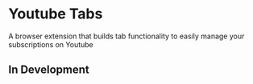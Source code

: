 # Youtube Tabs
A browser extension that builds tab functionality to easily manage your subscriptions on Youtube

## In Development
